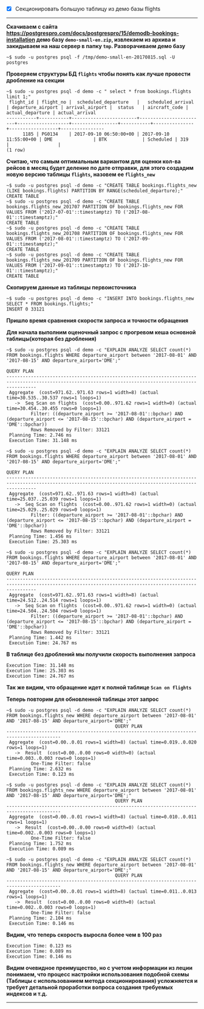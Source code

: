 - [x] Секционировать большую таблицу из демо базы flights
___
**Скачиваем с сайта https://postgrespro.com/docs/postgrespro/15/demodb-bookings-installation демо базу
`demo-small-en.zip`, извлекаем из архива и закидываем на наш сервер в папку `tmp`. Разворачиваем демо базу**
```commandline
~$ sudo -u postgres psql -f /tmp/demo-small-en-20170815.sql -U postgres
```
**Проверяем структуры БД `flights` чтобы понять как лучше провести дробление на секции**
```commandline
~$ sudo -u postgres psql -d demo -c " select * from bookings.flights limit 1;"
 flight_id | flight_no |  scheduled_departure   |   scheduled_arrival    | departure_airport | arrival_airport |  status   | aircraft_code | actual_departure | actual_arrival
-----------+-----------+------------------------+------------------------+-------------------+-----------------+-----------+---------------+------------------+----------------
      1185 | PG0134    | 2017-09-10 06:50:00+00 | 2017-09-10 11:55:00+00 | DME               | BTK             | Scheduled | 319           |                  |
(1 row)
```
**Считаю, что самым оптимальным вариантом для оценки кол-ва рейсов в месяц будет деление по 
дате отправки, для этого создадим новую версию таблицы `flights`, назовем ее  `flights_new`**

```commandline
~$ sudo -u postgres psql -d demo -c "CREATE TABLE bookings.flights_new (LIKE bookings.flights) PARTITION BY RANGE(scheduled_departure);"
CREATE TABLE
~$ sudo -u postgres psql -d demo -c "CREATE TABLE bookings.flights_new_201707 PARTITION OF bookings.flights_new FOR VALUES FROM ('2017-07-01'::timestamptz) TO ('2017-08-01'::timestamptz);"
CREATE TABLE
~$ sudo -u postgres psql -d demo -c "CREATE TABLE bookings.flights_new_201708 PARTITION OF bookings.flights_new FOR VALUES FROM ('2017-08-01'::timestamptz) TO ('2017-09-01'::timestamptz);"
CREATE TABLE
~$ sudo -u postgres psql -d demo -c "CREATE TABLE bookings.flights_new_201709 PARTITION OF bookings.flights_new FOR VALUES FROM ('2017-09-01'::timestamptz) TO ('2017-10-01'::timestamptz);"
CREATE TABLE
```
**Скопируем данные из таблицы первоисточника**
```commandline
~$ sudo -u postgres psql -d demo -c "INSERT INTO bookings.flights_new SELECT * FROM bookings.flights;"                                                                         
INSERT 0 33121
```
**Пришло время сравнения скорости запроса и точности обращения**

**Для начала выполним оценочный запрос с прогревом кеша основной таблицы(которая без дробления)**
```commandline
~$ sudo -u postgres psql -d demo -c "EXPLAIN ANALYZE SELECT count(*) FROM bookings.flights WHERE departure_airport between '2017-08-01' AND '2017-08-15' AND departure_airport='DME';"
                                                                      QUERY PLAN
-------------------------------------------------------------------------------------------------------------------------------------------------------
 Aggregate  (cost=971.62..971.63 rows=1 width=8) (actual time=30.535..30.537 rows=1 loops=1)
   ->  Seq Scan on flights  (cost=0.00..971.62 rows=1 width=0) (actual time=30.454..30.455 rows=0 loops=1)
         Filter: ((departure_airport >= '2017-08-01'::bpchar) AND (departure_airport <= '2017-08-15'::bpchar) AND (departure_airport = 'DME'::bpchar))
         Rows Removed by Filter: 33121
 Planning Time: 2.746 ms
 Execution Time: 31.148 ms

~$ sudo -u postgres psql -d demo -c "EXPLAIN ANALYZE SELECT count(*) FROM bookings.flights WHERE departure_airport between '2017-08-01' AND '2017-08-15' AND departure_airport='DME';"
                                                                      QUERY PLAN
-------------------------------------------------------------------------------------------------------------------------------------------------------
 Aggregate  (cost=971.62..971.63 rows=1 width=8) (actual time=25.037..25.039 rows=1 loops=1)
   ->  Seq Scan on flights  (cost=0.00..971.62 rows=1 width=0) (actual time=25.029..25.029 rows=0 loops=1)
         Filter: ((departure_airport >= '2017-08-01'::bpchar) AND (departure_airport <= '2017-08-15'::bpchar) AND (departure_airport = 'DME'::bpchar))
         Rows Removed by Filter: 33121
 Planning Time: 1.456 ms
 Execution Time: 25.303 ms

~$ sudo -u postgres psql -d demo -c "EXPLAIN ANALYZE SELECT count(*) FROM bookings.flights WHERE departure_airport between '2017-08-01' AND '2017-08-15' AND departure_airport='DME';"
                                                                      QUERY PLAN
-------------------------------------------------------------------------------------------------------------------------------------------------------
 Aggregate  (cost=971.62..971.63 rows=1 width=8) (actual time=24.512..24.514 rows=1 loops=1)
   ->  Seq Scan on flights  (cost=0.00..971.62 rows=1 width=0) (actual time=24.504..24.504 rows=0 loops=1)
         Filter: ((departure_airport >= '2017-08-01'::bpchar) AND (departure_airport <= '2017-08-15'::bpchar) AND (departure_airport = 'DME'::bpchar))
         Rows Removed by Filter: 33121
 Planning Time: 1.442 ms
 Execution Time: 24.767 ms
```
**В таблице без дроблений мы получили скорость выполнения запроса**
```commandline
Execution Time: 31.148 ms
Execution Time: 25.303 ms
Execution Time: 24.767 ms
```
**Так же видим, что обращение идет к полной таблице `Scan on flights`**


**Теперь повторим для обновленной таблицы этот запрос**
```commandline
~$ sudo -u postgres psql -d demo -c "EXPLAIN ANALYZE SELECT count(*) FROM bookings.flights_new WHERE departure_airport between '2017-08-01' AND '2017-08-15' AND departure_airport='DME';"
                                        QUERY PLAN
------------------------------------------------------------------------------------------
 Aggregate  (cost=0.00..0.01 rows=1 width=8) (actual time=0.019..0.020 rows=1 loops=1)
   ->  Result  (cost=0.00..0.00 rows=0 width=0) (actual time=0.003..0.003 rows=0 loops=1)
         One-Time Filter: false
 Planning Time: 2.632 ms
 Execution Time: 0.123 ms

~$ sudo -u postgres psql -d demo -c "EXPLAIN ANALYZE SELECT count(*) FROM bookings.flights_new WHERE departure_airport between '2017-08-01' AND '2017-08-15' AND departure_airport='DME';"
                                        QUERY PLAN
------------------------------------------------------------------------------------------
 Aggregate  (cost=0.00..0.01 rows=1 width=8) (actual time=0.010..0.011 rows=1 loops=1)
   ->  Result  (cost=0.00..0.00 rows=0 width=0) (actual time=0.002..0.003 rows=0 loops=1)
         One-Time Filter: false
 Planning Time: 1.752 ms
 Execution Time: 0.089 ms

~$ sudo -u postgres psql -d demo -c "EXPLAIN ANALYZE SELECT count(*) FROM bookings.flights_new WHERE departure_airport between '2017-08-01' AND '2017-08-15' AND departure_airport='DME';"
                                        QUERY PLAN
------------------------------------------------------------------------------------------
 Aggregate  (cost=0.00..0.01 rows=1 width=8) (actual time=0.011..0.013 rows=1 loops=1)
   ->  Result  (cost=0.00..0.00 rows=0 width=0) (actual time=0.002..0.003 rows=0 loops=1)
         One-Time Filter: false
 Planning Time: 2.104 ms
 Execution Time: 0.146 ms
```
**Видим, что теперь скорость выросла более чем в 100 раз**
```commandline
Execution Time: 0.123 ms
Execution Time: 0.089 ms
Execution Time: 0.146 ms
```

**Видим очевидное преимущество, но с учетом информации из леции понимаем, что процесс настройки 
использования подобной схемы (Таблицы с использованием метода секционирования) усложняется и требует детальной 
проработки вопроса создания требуемых индексов и т.д.**
___
